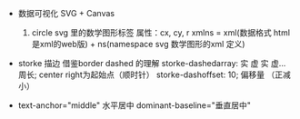 <!--
 * @Author: sihuanian
 * @since: 2019-08-08 10:12:20
 * @lastTime: 2019-08-09 09:53:46
 * @message: 
 -->
- 数据可视化
  SVG + Canvas
  1. circle svg 里的数学图形标签
    属性：cx, cy, r
    xmlns = xml(数据格式 html是xml的web版<html></html>) + ns(namespace svg 数学图形的xml 定义)

- storke 描边
  借鉴border dashed 的理解
  storke-dashedarray: 实 虚 实 虚...  周长; center right为起始点（顺时针）
  storke-dashoffset: 10; 偏移量 （正减小）

- text-anchor="middle" 水平居中 dominant-baseline="垂直居中"
